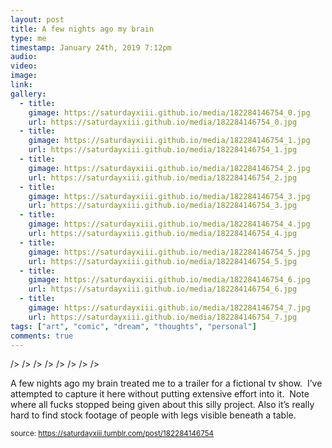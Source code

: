 ```yaml
---
layout: post
title: A few nights ago my brain 
type: me
timestamp: January 24th, 2019 7:12pm
audio: 
video: 
image: 
link: 
gallery:
  - title: 
    gimage: https://saturdayxiii.github.io/media/182284146754_0.jpg
    url: https://saturdayxiii.github.io/media/182284146754_0.jpg
  - title: 
    gimage: https://saturdayxiii.github.io/media/182284146754_1.jpg
    url: https://saturdayxiii.github.io/media/182284146754_1.jpg
  - title: 
    gimage: https://saturdayxiii.github.io/media/182284146754_2.jpg
    url: https://saturdayxiii.github.io/media/182284146754_2.jpg
  - title: 
    gimage: https://saturdayxiii.github.io/media/182284146754_3.jpg
    url: https://saturdayxiii.github.io/media/182284146754_3.jpg
  - title: 
    gimage: https://saturdayxiii.github.io/media/182284146754_4.jpg
    url: https://saturdayxiii.github.io/media/182284146754_4.jpg
  - title: 
    gimage: https://saturdayxiii.github.io/media/182284146754_5.jpg
    url: https://saturdayxiii.github.io/media/182284146754_5.jpg
  - title: 
    gimage: https://saturdayxiii.github.io/media/182284146754_6.jpg
    url: https://saturdayxiii.github.io/media/182284146754_6.jpg
  - title: 
    gimage: https://saturdayxiii.github.io/media/182284146754_7.jpg
    url: https://saturdayxiii.github.io/media/182284146754_7.jpg
tags: ["art", "comic", "dream", "thoughts", "personal"]
comments: true
---
```


 />
 />
 />
 />
 />
 />
 />
 />
        
A few nights ago my brain treated me to a trailer for a fictional tv show.  I’ve attempted to capture it here without putting extensive effort into it.  Note where all fucks stopped being given about this silly project.
Also it’s really hard to find stock footage of people with legs visible beneath a table.
 
  
<small>source: https://saturdayxiii.tumblr.com/post/182284146754</small>